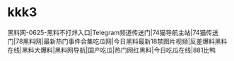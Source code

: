 # kkk3
黑料网-0625-黑料不打烊入口|Telegram频道传送门|74猫导航主站|74猫传送门|78黑料网|最新热门事件合集吃瓜网|今日黑料最新18禁图片视频|反差爆料黑料在线|黑料大爆料|黑料网导航|国产吃瓜|热门网红黑料|今日吃瓜在线|881比鸭
